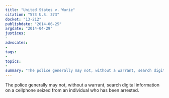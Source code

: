 ```yaml
---
title: "United States v. Wurie"
citation: "573 U.S. 373"
docket: "13-212"
publishdate: "2014-06-25"
argdate: "2014-04-29"
justices:
- 
advocates:
- 
tags:
- 
topics:
- 
summary: "The police generally may not, without a warrant, search digital information on a cellphone seized from an individual who has been arrested."
---
```

The police generally may not, without a warrant, search digital information on a cellphone seized from an individual who has been arrested.

